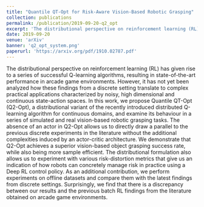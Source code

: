```yaml
---
title: "Quantile QT-Opt for Risk-Aware Vision-Based Robotic Grasping"
collection: publications
permalink: /publication/2019-09-20-q2_opt
excerpt: 'The distributional perspective on reinforcement learning (RL) has given rise to a series of successful Q-learning algorithms, resulting in state-of-the-art performance in arcade game environments. However, it has not yet been analyzed how these findings from a discrete setting translate to complex practical applications characterized by noisy, high dimensional and continuous state-action spaces. In this work, we propose Quantile QT-Opt (Q2-Opt), a distributional variant of the recently introduced distributed Q-learning algorithm for continuous domains, and examine its behaviour in a series of simulated and real vision-based robotic grasping tasks. The absence of an actor in Q2-Opt allows us to directly draw a parallel to the previous discrete experiments in the literature without the additional complexities induced by an actor-critic architecture. We demonstrate that Q2-Opt achieves a superior vision-based object grasping success rate, while also being more sample efficient. The distributional formulation also allows us to experiment with various risk-distortion metrics that give us an indication of how robots can concretely manage risk in practice using a Deep RL control policy. As an additional contribution, we perform experiments on offline datasets and compare them with the latest findings from discrete settings. Surprisingly, we find that there is a discrepancy between our results and the previous batch RL findings from the literature obtained on arcade game environments.'
date: 2019-09-20
venue: 'arXiv'
banner: 'q2_opt_system.png'
paperurl: 'https://arxiv.org/pdf/1910.02787.pdf'
---
```

The distributional perspective on reinforcement learning (RL) has given rise to a series of successful Q-learning algorithms, resulting in state-of-the-art performance in arcade game environments. However, it has not yet been analyzed how these findings from a discrete setting translate to complex practical applications characterized by noisy, high dimensional and continuous state-action spaces. In this work, we propose Quantile QT-Opt (Q2-Opt), a distributional variant of the recently introduced distributed Q-learning algorithm for continuous domains, and examine its behaviour in a series of simulated and real vision-based robotic grasping tasks. The absence of an actor in Q2-Opt allows us to directly draw a parallel to the previous discrete experiments in the literature without the additional complexities induced by an actor-critic architecture. We demonstrate that Q2-Opt achieves a superior vision-based object grasping success rate, while also being more sample efficient. The distributional formulation also allows us to experiment with various risk-distortion metrics that give us an indication of how robots can concretely manage risk in practice using a Deep RL control policy. As an additional contribution, we perform experiments on offline datasets and compare them with the latest findings from discrete settings. Surprisingly, we find that there is a discrepancy between our results and the previous batch RL findings from the literature obtained on arcade game environments.

